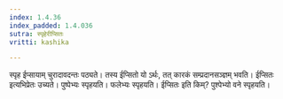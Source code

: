 ```yaml
---
index: 1.4.36
index_padded: 1.4.036
sutra: स्पृहेरीप्सितः
vritti: kashika

---
```

स्पृह ईप्सायाम् चुरादावदन्तः पठ्यते। तस्य ईप्सितो यो ऽर्थः, तत् कारकं सम्प्रदानसञ्ज्ञम् भवति। ईप्सितः इत्यभिप्रेतः उच्यते। पुष्पेभ्यः स्पृहयति। फलेभ्यः स्पृहयति। ईप्सितः इति किम्? पुश्पेभ्यो वने स्पृहयति।